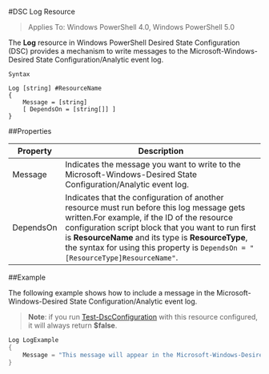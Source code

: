 #DSC Log Resource

> Applies To: Windows PowerShell 4.0, Windows PowerShell 5.0

The __Log__ resource in Windows PowerShell Desired State Configuration (DSC) provides a mechanism to write messages to the Microsoft-Windows-Desired State Configuration/Analytic event log.

```
Syntax

Log [string] #ResourceName
{
    Message = [string]
    [ DependsOn = [string[]] ]
}
```

##Properties

| Property| Description|
|---|---|
| Message| Indicates the message you want to write to the Microsoft-Windows-Desired State Configuration/Analytic event log.|
| DependsOn| Indicates that the configuration of another resource must run before this log message gets written.For example, if the ID of the resource configuration script block that you want to run first is __ResourceName__ and its type is __ResourceType__, the syntax for using this property is `DependsOn = "[ResourceType]ResourceName"`.|

##Example

The following example shows how to include a message in the Microsoft-Windows-Desired State Configuration/Analytic event log.

> **Note**: if you run [Test-DscConfiguration](https://technet.microsoft.com/en-us/library/dn407382.aspx) with this resource configured, it will always return **$false**.

```powershell 
Log LogExample
{
    Message = "This message will appear in the Microsoft-Windows-Desired State Configuration/Analytic event log."
} 
```





